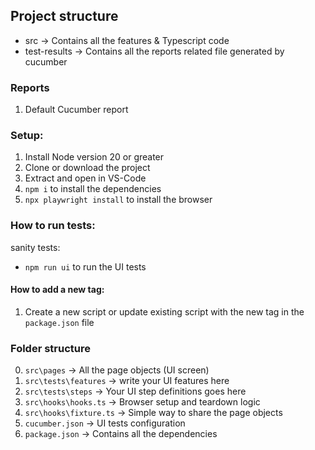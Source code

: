 ## Project structure

- src -> Contains all the features & Typescript code
- test-results -> Contains all the reports related file generated by cucumber

### Reports

1. Default Cucumber report

### Setup:

1. Install Node version 20 or greater 
2. Clone or download the project
3. Extract and open in VS-Code 
4. `npm i` to install the dependencies
5. `npx playwright install` to install the browser

### How to run tests:

sanity tests:
* `npm run ui` to run the UI tests

#### How to add a new tag:
  1. Create a new script or update existing script with the new tag in the `package.json` file

### Folder structure
0. `src\pages` -> All the page objects (UI screen)
1. `src\tests\features` -> write your UI features here
2. `src\tests\steps` -> Your UI step definitions goes here
3. `src\hooks\hooks.ts` -> Browser setup and teardown logic
4. `src\hooks\fixture.ts` -> Simple way to share the page objects
5. `cucumber.json` -> UI tests configuration
6. `package.json` -> Contains all the dependencies